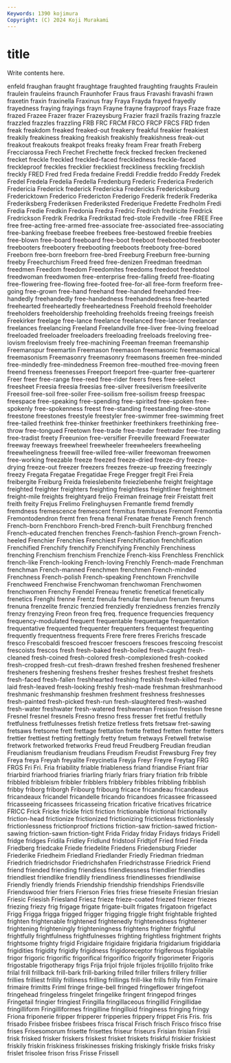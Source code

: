 ```yaml
---
Keywords: 1390 kojimura
Copyright: (C) 2024 Koji Murakami
---
```


# title

Write contents here.



enfeld fraughan
fraught fraughtage fraughted fraughting fraughts Fraulein fraulein frauleins fraunch Fraunhofer
Fraus fraus Fravashi fravashi frawn fraxetin fraxin fraxinella Fraxinus fray
Fraya Frayda frayed frayedly frayedness fraying frayings frayn Frayne frayne
frayproof frays Fraze fraze frazed Frazee Frazer frazer Frazeysburg Frazier
frazil frazils frazing frazzle frazzled frazzles frazzling FRB FRC FRCM
FRCO FRCP FRCS FRD frden freak freakdom freaked freaked-out freakery
freakful freakier freakiest freakily freakiness freaking freakish freakishly freakishness freak-out
freakout freakouts freakpot freaks freaky fream Frear freath Freberg Frecciarossa
Frech Frechet Frechette freck frecked frecken freckened frecket freckle freckled
freckled-faced freckledness freckle-faced freckleproof freckles frecklier freckliest freckliness freckling frecklish
freckly FRED Fred fred Freda fredaine Freddi Freddie freddo Freddy
Fredek Fredel Fredela Fredelia Fredella Fredenburg Frederic Frederica Frederich Fredericia
Frederick frederick Fredericka Fredericks Fredericksburg Fredericktown Frederico Fredericton Frederigo Frederik
frederik Frederika Frederiksberg Frederiksen Frederiksted Frederique Fredette Fredholm Fredi Fredia
Fredie Fredkin Fredonia Fredra Fredric Fredrich fredricite Fredrick Fredrickson Fredrik
Fredrika Fredrikstad fred-stole Fredville -free FREE Free free free-acting free-armed
free-associate free-associated free-associating free-banking freebase freebee freebees free-bestowed freebie freebies
free-blown free-board freeboard free-boot freeboot freebooted freebooter freebooters freebootery freebooting
freeboots freebooty free-bored Freeborn free-born freeborn free-bred Freeburg Freeburn free-burning
freeby Freechurchism Freed freed free-denizen Freedman freedman freedmen Freedom freedom
Freedomites freedoms freedoot freedstool freedwoman freedwomen free-enterprise free-falling freefd free-floating
free-flowering free-flowing free-footed free-for-all free-form freeform free-going free-grown free-hand freehand
free-handed freehanded free-handedly freehandedly free-handedness freehandedness free-hearted freehearted freeheartedly freeheartedness
Freehold freehold freeholder freeholders freeholdership freeholding freeholds freeing freeings freeish
Freekirker freelage free-lance freelance freelanced free-lancer freelancer freelances freelancing Freeland
Freelandville free-liver free-living freeload freeloaded freeloader freeloaders freeloading freeloads freeloving
free-lovism freelovism freely free-machining Freeman freeman freemanship Freemanspur freemartin Freemason
freemason freemasonic freemasonical freemasonism Freemasonry freemasonry freemasons freemen free-minded free-mindedly
free-mindedness Freemon free-mouthed free-moving freen freend freeness freenesses Freeport freeport
free-quarter free-quarterer Freer freer free-range free-reed free-rider freers frees free-select
freesheet Freesia freesia freesias free-silver freesilverism freesilverite Freesoil free-soil free-soiler
Free-soilism free-soilism freesp freespac freespace free-speaking free-spending free-spirited free-spoken free-spokenly
free-spokenness freest free-standing freestanding free-stone freestone freestones freestyle freestyler free-swimmer
free-swimming freet free-tailed freethink free-thinker freethinker freethinkers freethinking free-throw free-tongued
Freetown free-trade free-trader freetrader free-trading free-tradist freety Freeunion free-versifier Freeville
freeward Freewater freeway freeways freewheel freewheeler freewheelers freewheeling freewheelingness freewill
free-willed free-willer freewoman freewomen free-working freezable freeze freezed freeze-dried freeze-dry
freeze-drying freeze-out freezer freezers freezes freeze-up freezing freezingly freezy Fregata
Fregatae Fregatidae Frege Fregger fregit Frei Freia freibergite Freiburg Freida
freieslebenite freiezlebenhe freight freightage freighted freighter freighters freighting freightless freightliner
freightment freight-mile freights freightyard freijo Freiman freinage freir Freistatt freit
freith freity Frejus Frelimo Frelinghuysen Fremantle fremd fremdly fremdness fremescence
fremescent fremitus fremituses Fremont Fremontia Fremontodendron fremt fren frena frenal
Frenatae frenate French french French-born Frenchboro French-bred French-built Frenchburg frenched
French-educated frenchen frenches French-fashion French-grown French-heeled Frenchier Frenchies Frenchiest Frenchification
frenchification Frenchified Frenchify frenchify Frenchifying Frenchily Frenchiness frenching Frenchism frenchism
Frenchize French-kiss Frenchless Frenchlick french-like French-looking French-loving Frenchly French-made Frenchman
frenchman French-manned Frenchmen frenchmen French-minded Frenchness French-polish French-speaking Frenchtown Frenchville
Frenchweed Frenchwise Frenchwoman frenchwoman Frenchwomen frenchwomen Frenchy Frendel Freneau frenetic
frenetical frenetically frenetics Frenghi frenne Frentz frenula frenular frenulum frenum
frenums frenuna frenzelite frenzic frenzied frenziedly frenziedness frenzies frenzily frenzy
frenzying Freon freon freq freq. frequence frequencies frequency frequency-modulated frequent
frequentable frequentage frequentation frequentative frequented frequenter frequenters frequentest frequenting frequently
frequentness frequents Frere frere freres Frerichs frescade fresco Frescobaldi frescoed
frescoer frescoers frescoes frescoing frescoist frescoists frescos fresh fresh-baked fresh-boiled
fresh-caught fresh-cleaned fresh-coined fresh-colored fresh-complexioned fresh-cooked fresh-cropped fresh-cut fresh-drawn freshed
freshen freshened freshener fresheners freshening freshens fresher freshes freshest freshet
freshets fresh-faced fresh-fallen freshhearted freshing freshish fresh-killed fresh-laid fresh-leaved fresh-looking
freshly fresh-made freshman freshmanhood freshmanic freshmanship freshmen freshment freshness freshnesses
fresh-painted fresh-picked fresh-run fresh-slaughtered fresh-washed fresh-water freshwater fresh-watered freshwoman Fresison
fresison fresne Fresnel fresnel fresnels Fresno fresno fress fresser fret
fretful fretfully fretfulness fretfulnesses fretish fretize fretless frets fretsaw fret-sawing
fretsaws fretsome frett frettage frettation frette fretted fretten fretter fretters
frettier frettiest fretting frettingly fretty fretum fretways Fretwell fretwise fretwork
fretworked fretworks Freud freud Freudberg Freudian freudian Freudianism freudianism freudians
Freudism Freudist Frewsburg Frey frey Freya freya Freyah freyalite Freycinetia
Freyja Freyr Freyre Freytag FRG FRGS Fri Fri. Fria friability
friable friableness friand friandise Friant friar friarbird friarhood friaries friarling
friarly friars friary friation frib fribble fribbled fribbleism fribbler fribblers
fribblery fribbles fribbling fribblish fribby friborg friborgh Fribourg fribourg fricace
fricandeau fricandeaus fricandeaux fricandel fricandelle fricando fricandoes fricassee fricasseed fricasseeing
fricassees fricasseing frication fricative fricatives fricatrice FRICC Frick Fricke frickle
fricti friction frictionable frictional frictionally friction-head frictionize frictionized frictionizing frictionless
frictionlessly frictionlessness frictionproof frictions friction-saw friction-sawed friction-sawing friction-sawn friction-tight Frida
Friday friday Fridays fridays Fridell fridge fridges Fridila Fridley Fridlund
fridstool Fridtjof Fried fried Frieda Friedberg friedcake Friede friedelite Friedens
Friedensburg Frieder Friederike Friedheim Friedland Friedlander Friedly Friedman friedman Friedrich
friedrichsdor Friedrichshafen Friedrichstrasse Friedrick Friend friend friended friending friendless friendlessness
friendlier friendlies friendliest friendlike friendlily friendliness friendlinesses friendliwise Friendly friendly
friends Friendship friendship friendships Friendsville Friendswood frier friers Frierson Fries
fries friese frieseite Friesian friesian Friesic Friesish Friesland Friesz frieze
frieze-coated friezed friezer friezes friezing friezy frig frigage frigate frigate-built
frigates frigatoon frigefact Frigg Frigga frigga frigged frigger frigging friggle
fright frightable frighted frighten frightenable frightened frightenedly frightenedness frightener frightening
frighteningly frighteningness frightens frighter frightful frightfully frightfulness frightfulnesses frighting frightless
frightment frights frightsome frighty frigid Frigidaire frigidaire frigidaria frigidarium frigiddaria
frigidities frigidity frigidly frigidness frigidoreceptor frigiferous frigolabile frigor frigoric frigorific
frigorifical frigorifico frigorify frigorimeter Frigoris frigostable frigotherapy frigs Frija frijol
frijole frijoles frijolillo frijolito frike frilal frill frillback frill-bark frill-barking
frilled friller frillers frillery frillier frillies frilliest frillily frilliness frilling
frillings frill-like frills frilly frim Frimaire frimaire frimitts Friml fringe
fringe-bell fringed fringeflower fringefoot fringehead fringeless fringelet fringelike fringent fringepod
fringes Fringetail fringier fringiest Fringilla fringillaceous fringillid Fringillidae fringilliform Fringilliformes
fringilline fringilloid fringiness fringing fringy Friona friponerie fripper fripperer fripperies
frippery frippet Fris Fris. fris frisado Frisbee frisbee frisbees frisca
friscal Frisch frisch Frisco frisco frise frises Frisesomorum frisette frisettes
friseur friseurs Frisian frisian Frisii frisk frisked frisker friskers friskest
frisket friskets friskful friskier friskiest friskily friskin friskiness friskinesses frisking
friskingly friskle frisks frisky frislet frisolee frison friss Frisse Frissell
